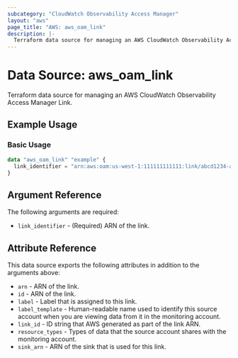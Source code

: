 ```yaml
---
subcategory: "CloudWatch Observability Access Manager"
layout: "aws"
page_title: "AWS: aws_oam_link"
description: |-
  Terraform data source for managing an AWS CloudWatch Observability Access Manager Link.
---
```


# Data Source: aws_oam_link

Terraform data source for managing an AWS CloudWatch Observability Access Manager Link.

## Example Usage

### Basic Usage

```terraform
data "aws_oam_link" "example" {
  link_identifier = "arn:aws:oam:us-west-1:111111111111:link/abcd1234-a123-456a-a12b-a123b456c789"
}
```

## Argument Reference

The following arguments are required:

* `link_identifier` - (Required) ARN of the link.

## Attribute Reference

This data source exports the following attributes in addition to the arguments above:

* `arn` - ARN of the link.
* `id` - ARN of the link.
* `label` - Label that is assigned to this link.
* `label_template` - Human-readable name used to identify this source account when you are viewing data from it in the monitoring account.
* `link_id` - ID string that AWS generated as part of the link ARN.
* `resource_types` - Types of data that the source account shares with the monitoring account.
* `sink_arn` - ARN of the sink that is used for this link.
